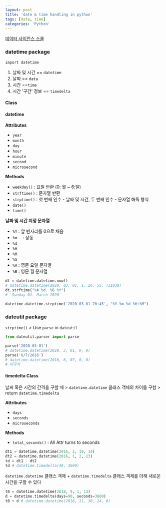 ```yaml
---
layout: post
title: 'date & time handling in python'
tags: [date, time]
categories: 'Python'
---
```


[데이터 사이언스 스쿨](https://datascienceschool.net/view-notebook/465066ac92ef4da3b0aba32f76d9750a/)



### datetime package

`import datetime`  

1. 날짜 및 시간 == `datetime`
2. 날짜 == `data`
3. 시간 ==`time`
4. 시간 '구간' 정보 == `timedelta`



#### Class

#### datetime

**Attributes**

- `year`
- `month`
- `day`
- `hour`
- `minute`
- `second`
- `microsecond`



**Methods**

- `weekday()` : 요일 반환 (0: 월 ~ 6:일)
- `strftime()` : 문자열 반환
- `strptime()` : 첫 번째 인수 - 날짜 및 시간, 두 번째 인수 - 문자열 해독 형식
- `date()`
- `time()`



**날짜 및 시간 지정 문자열**

- `%Y` : 앞 빈자리를 0으로 채움
- `%m  ` : 상동
- `%d`
- `%H`
- `%M`
- `%S`
- `%A` : 영문 요일 문자열
- `%B` : 영문 월 문자열

```python
dt = datetime.datetime.now()
# datetime.datetime(2020, 03, 01, 1, 26, 55, 731039)
dt.strftime("%A %d. %B %Y")
# 'Sunday 01. March 2020'

datetime.datetime.strptime('2020-03-01 20:45', "%Y-%m-%d %H:%M")
```



### dateutil package

`strptime()` > Use `parse`  in `dateutil`

```python
from dateutil.parser import parse

parse('2020-03-01')
# datetime.datetime(2020, 3, 01, 0, 0)
parse('6/7/2016')
# datetime.datetime(2016, 6, 07, 0, 0)
# 미국식 
```



#### timedelta Class

날짜 혹은 시간의 간격을 구할 때 > `datetime.datetime` 클래스 객체의 차이를 구함 >  return `datetime.timedelta`



**Attributes**

- `days`
- `seconds`
- `microseconds`

**Methods**

- `total_seconds()` : All Attr turns to seconds

```python
dt1 = datetime.datetime(2016, 2, 19, 14)
dt2 = datetime.datetime(2016, 1, 2, 13)
td = dt1 - dt2
td # datetime.timedelta(48, 3600)
```



`datetime.datetime` 클래스 객체 + `datetime.timedelta` 클래스 객체를 더해 새로운 시간을 구할 수 있다

```python
t0 = datetime.datetime(2018, 9, 1, 13)
d = datetime.timedelta(days=90, seconds=3600)
t0 + d # datetime.datetime(2018, 11, 30, 14, 0)
```

